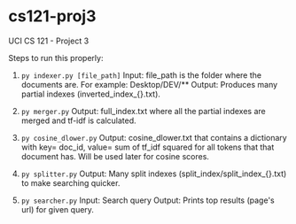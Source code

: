 ﻿# cs121-proj3
UCI CS 121 - Project 3

Steps to run this properly:

1) `py indexer.py [file_path]`
Input: file_path is the folder where the documents are. For example: Desktop/DEV/**
Output: Produces many partial indexes (inverted_index_{}.txt).

2) `py merger.py`
Output: full_index.txt where all the partial indexes are merged and tf-idf is calculated.

3) `py cosine_dlower.py`
Output: cosine_dlower.txt that contains a dictionary with key= doc_id, value= sum of tf_idf squared for all
tokens that that document has. Will be used later for cosine scores.

4) `py splitter.py`
Output: Many split indexes (split_index/split_index_{}.txt) to make searching quicker.

5) `py searcher.py`
Input: Search query
Output: Prints top results (page's url) for given query.